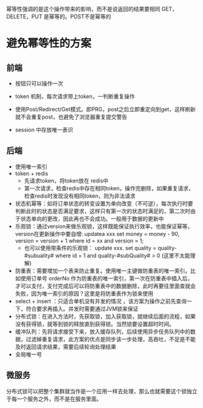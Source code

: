幂等性强调的是这个操作带来的影响，而不是说返回的结果要相同 GET， DELETE，PUT 是幂等的。POST不是幂等的



# 避免幂等性的方案

## 前端

- 按钮只可以操作一次

- token 机制，每次请求带上token，一判断重复操作

- 使用Post/Redirect/Get模式。即PRG，post之后立即重定向到get，这样刷新就不会重复post，也避免了浏览器重复提交警告

- session 中存放唯一表识

## 后端

- 使用唯一索引
- token + redis
  - 先请求token，将token放在 redis中
  - 第一次请求，检查redis中存在相同token，操作完删除，如果重复请求，检查redis时发现没有相同token，则为非法请求
- 状态机幂等：如将订单状态的转变设置为单向改变（不可逆），每次执行时要判断此时的状态是否满足要求，这样只有第一次的状态时满足的，第二次时由于状态单向的更改，因此再也不会成功。一般用于数据的更新中
- 乐观锁：通过version来做乐观锁，这样既能保证执行效率，也能保证幂等，version在更新操作中要自增: updatea xxx set money = money - 90, version = version + 1 where id = xx and version = 1;
  - 也可以使用带条件的乐观锁： update xxx. set quality = quality-#subuality# where id = 1 and quality-#subQuality# > 0 (这里不太能理解)
- 防重表：需要增加一个表来防止重复。使用唯一主键做防重表的唯一索引。比如使用订单号 orderNo 作为防重表的唯一索引，第一次在防重表中插入后，才可以支付，支付完成后可以将防重表中的数据删除，此时再要往里面查就会失败，因为唯一索引的原因？这里是将防重表作为锁来使用
- select + insert ：只适合单机没有并发的情况 ，该方案为操作之前先查询一下，符合要求再插入。并发时需要通过JVM锁来保证
- 分布式锁：在进入方法时，先获取锁，加入获取锁，就继续后面的流程，如果没有获得锁，就等到锁的释放直到获得锁。当然锁要设置超时时间。
- 缓冲队列：先将请求接受下来，放入缓存队列，后续使用异步任务队列中的数据，过滤掉重复请求，此方案的优点是同步该一步处理，高吞吐，不足是不能及时返回请求结果，需要后续轮询处理结果
- 全局唯一号

## 微服务

分布式锁可以把整个集群就当作是一个应用一样去处理，那么也就需要这个锁独立于每一个服务之外，而不是在服务里面。

